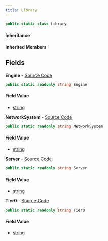 ```yaml
---
title: Library
---
```


```csharp
public static class Library
```

#### Inheritance

#### Inherited Members

## Fields

**Engine** - [Source Code](https://github.com/swiftly-solution/swiftlys2/blob/main/managed/src/SwiftlyS2.Shared/Modules/Memory/Library.cs#L7)

```csharp
public static readonly string Engine
```

#### Field Value

- [string](https://learn.microsoft.com/dotnet/api/system.string)

**NetworkSystem** - [Source Code](https://github.com/swiftly-solution/swiftlys2/blob/main/managed/src/SwiftlyS2.Shared/Modules/Memory/Library.cs#L13)

```csharp
public static readonly string NetworkSystem
```

#### Field Value

- [string](https://learn.microsoft.com/dotnet/api/system.string)

**Server** - [Source Code](https://github.com/swiftly-solution/swiftlys2/blob/main/managed/src/SwiftlyS2.Shared/Modules/Memory/Library.cs#L11)

```csharp
public static readonly string Server
```

#### Field Value

- [string](https://learn.microsoft.com/dotnet/api/system.string)

**Tier0** - [Source Code](https://github.com/swiftly-solution/swiftlys2/blob/main/managed/src/SwiftlyS2.Shared/Modules/Memory/Library.cs#L9)

```csharp
public static readonly string Tier0
```

#### Field Value

- [string](https://learn.microsoft.com/dotnet/api/system.string)

